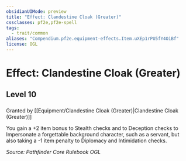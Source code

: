 ```yaml
---
obsidianUIMode: preview
title: "Effect: Clandestine Cloak (Greater)"
cssclasses: pf2e,pf2e-spell
tags:
  - trait/common
aliases: "Compendium.pf2e.equipment-effects.Item.uXEp1rPU5fY4OiBf"
license: OGL
---
```

# Effect: Clandestine Cloak (Greater)
## Level 10
### 






Granted by [[Equipment/Clandestine Cloak (Greater)|Clandestine Cloak (Greater)]]

You gain a +2 item bonus to Stealth checks and to Deception checks to Impersonate a forgettable background character, such as a servant, but also taking a -1 item penalty to Diplomacy and Intimidation checks.

*Source: Pathfinder Core Rulebook*
*OGL*